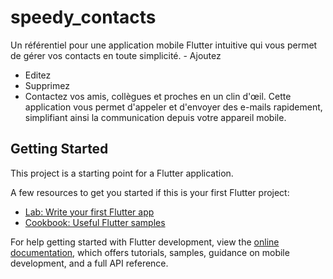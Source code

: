 # speedy_contacts

Un référentiel pour une application mobile Flutter intuitive qui vous permet de gérer vos contacts en toute simplicité. - Ajoutez
- Editez
- Supprimez 
- Contactez vos amis, 
collègues et proches en un clin d'œil. 
Cette application vous permet d'appeler et d'envoyer des e-mails rapidement, simplifiant ainsi la communication depuis votre appareil mobile.

## Getting Started

This project is a starting point for a Flutter application.

A few resources to get you started if this is your first Flutter project:

- [Lab: Write your first Flutter app](https://docs.flutter.dev/get-started/codelab)
- [Cookbook: Useful Flutter samples](https://docs.flutter.dev/cookbook)

For help getting started with Flutter development, view the
[online documentation](https://docs.flutter.dev/), which offers tutorials,
samples, guidance on mobile development, and a full API reference.
